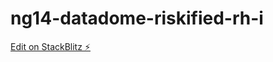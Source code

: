 # ng14-datadome-riskified-rh-i

[Edit on StackBlitz ⚡️](https://stackblitz.com/edit/angular-ivy-mxgh9h)